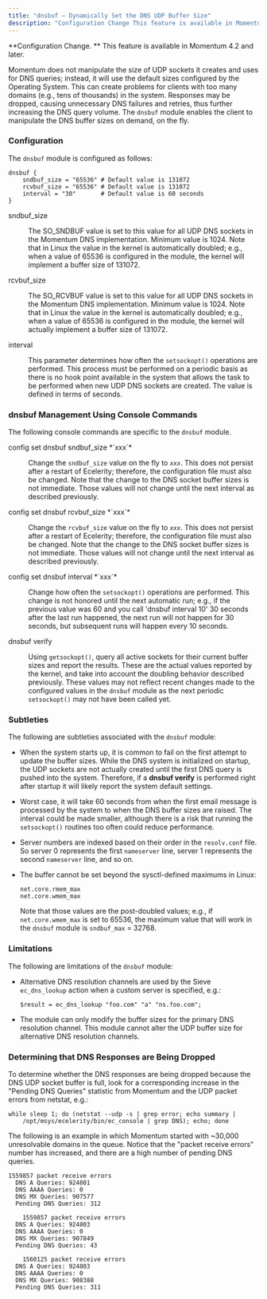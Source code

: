 ```yaml
---
title: "dnsbuf – Dynamically Set the DNS UDP Buffer Size"
description: "Configuration Change This feature is available in Momentum 4 2 and later Momentum does not manipulate the size of UDP sockets it creates and uses for DNS queries instead it will use the default sizes configured by the Operating System This can create problems for clients with too many domains..."
---
```


<a name="idp21140416"></a> 

**Configuration Change. ** This feature is available in Momentum 4.2 and later.

Momentum does not manipulate the size of UDP sockets it creates and uses for DNS queries; instead, it will use the default sizes configured by the Operating System. This can create problems for clients with too many domains (e.g., tens of thousands) in the system. Responses may be dropped, causing unnecessary DNS failures and retries, thus further increasing the DNS query volume. The `dnsbuf` module enables the client to manipulate the DNS buffer sizes on demand, on the fly.

### <a name="modules.dnsbuf.configuration"></a> Configuration

The `dnsbuf` module is configured as follows:

<a name="example.dnsbuf"></a> 


```
dnsbuf {
    sndbuf_size = "65536" # Default value is 131072
    rcvbuf_size = "65536" # Default value is 131072
    interval = "30"       # Default value is 60 seconds
}
```

<dl class="variablelist">

<dt>sndbuf_size</dt>

<dd>

The SO_SNDBUF value is set to this value for all UDP DNS sockets in the Momentum DNS implementation. Minimum value is 1024\. Note that in Linux the value in the kernel is automatically doubled; e.g., when a value of 65536 is configured in the module, the kernel will implement a buffer size of 131072.

</dd>

<dt>rcvbuf_size</dt>

<dd>

The SO_RCVBUF value is set to this value for all UDP DNS sockets in the Momentum DNS implementation. Minimum value is 1024\. Note that in Linux the value in the kernel is automatically doubled; e.g., when a value of 65536 is configured in the module, the kernel will actually implement a buffer size of 131072.

</dd>

<dt>interval</dt>

<dd>

This parameter determines how often the `setsockopt()` operations are performed. This process must be performed on a periodic basis as there is no hook point available in the system that allows the task to be performed when new UDP DNS sockets are created. The value is defined in terms of seconds.

</dd>

</dl>

### <a name="modules.dnsbuf.console"></a> dnsbuf Management Using Console Commands

The following console commands are specific to the `dnsbuf` module.

<dl class="variablelist">

<dt>config set dnsbuf sndbuf_size *`xxx`*</dt>

<dd>

Change the `sndbuf_size` value on the fly to *`xxx`*. This does not persist after a restart of Ecelerity; therefore, the configuration file must also be changed. Note that the change to the DNS socket buffer sizes is not immediate. Those values will not change until the next interval as described previously.

</dd>

<dt>config set dnsbuf rcvbuf_size *`xxx`*</dt>

<dd>

Change the `rcvbuf_size` value on the fly to *`xxx`*. This does not persist after a restart of Ecelerity; therefore, the configuration file must also be changed. Note that the change to the DNS socket buffer sizes is not immediate. Those values will not change until the next interval as described previously.

</dd>

<dt>config set dnsbuf interval *`xxx`*</dt>

<dd>

Change how often the `setsockopt()` operations are performed. This change is not honored until the next automatic run; e.g., if the previous value was 60 and you call 'dnsbuf interval 10' 30 seconds after the last run happened, the next run will not happen for 30 seconds, but subsequent runs will happen every 10 seconds.

</dd>

<dt>dnsbuf verify</dt>

<dd>

Using `getsockopt()`, query all active sockets for their current buffer sizes and report the results. These are the actual values reported by the kernel, and take into account the doubling behavior described previously. These values may not reflect recent changes made to the configured values in the `dnsbuf` module as the next periodic `setsockopt()` may not have been called yet.

</dd>

</dl>

### <a name="modules.dnsbuf.subtleties"></a> Subtleties

The following are subtleties associated with the `dnsbuf` module:

*   When the system starts up, it is common to fail on the first attempt to update the buffer sizes. While the DNS system is initialized on startup, the UDP sockets are not actually created until the first DNS query is pushed into the system. Therefore, if a **dnsbuf verify**        is performed right after startup it will likely report the system default settings.

*   Worst case, it will take 60 seconds from when the first email message is processed by the system to when the DNS buffer sizes are raised. The interval could be made smaller, although there is a risk that running the `setsockopt()` routines too often could reduce performance.

*   Server numbers are indexed based on their order in the `resolv.conf` file. So server 0 represents the first `nameserver` line, server 1 represents the second `nameserver` line, and so on.

*   The buffer cannot be set beyond the sysctl-defined maximums in Linux:

    ```
    net.core.rmem_max
    net.core.wmem_max
    ```

    Note that those values are the post-doubled values; e.g., if `net.core.wmem_max` is set to 65536, the maximum value that will work in the `dnsbuf` module is `sndbuf_max` = 32768.

### <a name="modules.dnsbuf.limitations"></a> Limitations

The following are limitations of the `dnsbuf` module:

*   Alternative DNS resolution channels are used by the Sieve `ec_dns_lookup` action when a custom server is specified, e.g.:

    `$result = ec_dns_lookup "foo.com" "a" "ns.foo.com";`
*   The module can only modify the buffer sizes for the primary DNS resolution channel. This module cannot alter the UDP buffer size for alternative DNS resolution channels.

### <a name="modules.dnsbuf.dropped"></a> Determining that DNS Responses are Being Dropped

To determine whether the DNS responses are being dropped because the DNS UDP socket buffer is full, look for a corresponding increase in the "Pending DNS Queries" statistic from Momentum and the UDP packet errors from netstat, e.g.:

```
while sleep 1; do (netstat --udp -s | grep error; echo summary |
    /opt/msys/ecelerity/bin/ec_console | grep DNS); echo; done
```

The following is an example in which Momentum started with ~30,000 unresolvable domains in the queue. Notice that the "packet receive errors" number has increased, and there are a high number of pending DNS queries.

```
1559857 packet receive errors
  DNS A Queries: 924801
  DNS AAAA Queries: 0
  DNS MX Queries: 907577
  Pending DNS Queries: 312

    1559857 packet receive errors
  DNS A Queries: 924803
  DNS AAAA Queries: 0
  DNS MX Queries: 907849
  Pending DNS Queries: 43

    1560125 packet receive errors
  DNS A Queries: 924803
  DNS AAAA Queries: 0
  DNS MX Queries: 908388
  Pending DNS Queries: 311
```